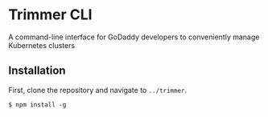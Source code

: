 # Trimmer CLI

A command-line interface for GoDaddy developers to conveniently manage Kubernetes clusters

## Installation

  First, clone the repository and navigate to `../trimmer`.

    $ npm install -g 


